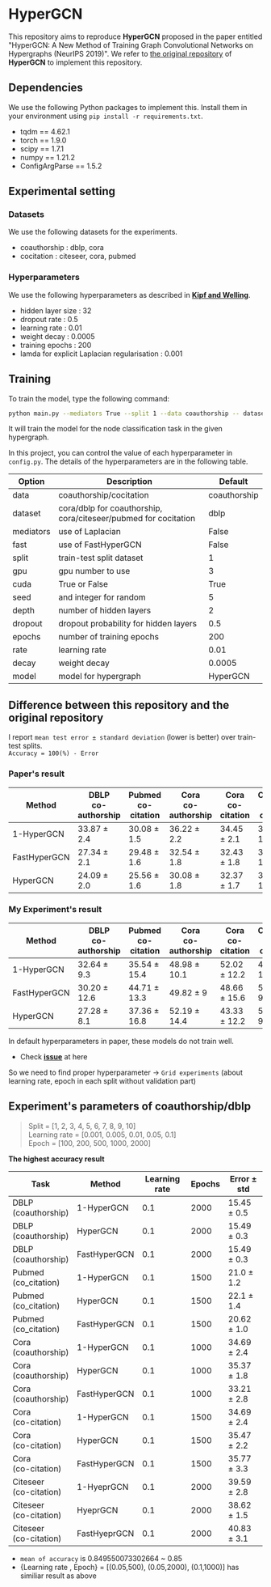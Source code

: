 # HyperGCN
This repository aims to reproduce **HyperGCN** proposed in the paper entitled "HyperGCN: A New Method of Training Graph Convolutional Networks on Hypergraphs (NeurIPS 2019)". 
 We refer to [the original repository](https://github.com/malllabiisc/HyperGCN) of **HyperGCN** to implement this repository. 

## Dependencies
 We use the following Python packages to implement this. Install them in your environment using `pip install -r requirements.txt`. 

 * tqdm == 4.62.1  
 * torch == 1.9.0  
 * scipy == 1.7.1  
 * numpy == 1.21.2  
 * ConfigArgParse == 1.5.2  

 ## Experimental setting

 ### Datasets
 We use the following datasets for the experiments. 
 * coauthorship : dblp, cora  
 * cocitation : citeseer, cora, pubmed

 ### Hyperparameters
 We use the following hyperparameters as described in **[Kipf and Welling](https://github.com/tkipf/gcn)**. 
 * hidden layer size : 32  
 * dropout rate : 0.5  
 * learning rate : 0.01  
 * weight decay : 0.0005  
 * training epochs : 200  
 * lamda for explicit Laplacian regularisation : 0.001    

## Training
To train the model, type the following command: 
 ```bash
 python main.py --mediators True --split 1 --data coauthorship -- dataset dblp
 ```

 It will train the model for the node classification task in the given hypergraph. 

 In this project, you can control the value of each hyperparameter in `config.py`. 
 The details of the hyperparameters are in the following table.

 Option | Description | Default
 ------- | ---------- | --------
 data | coauthorship/cocitation | coauthorship
 dataset | cora/dblp for coauthorship, cora/citeseer/pubmed for cocitation | dblp
 mediators | use of Laplacian | False
 fast | use of FastHyperGCN | False
 split | train-test split dataset | 1
 gpu | gpu number to use | 3
 cuda | True or False | True
 seed | and integer for random | 5
 depth | number of hidden layers | 2
 dropout | dropout probability for hidden layers | 0.5
 epochs | number of training epochs | 200
 rate | learning rate | 0.01
 decay | weight decay | 0.0005
 model | model for hypergraph | HyperGCN

## Difference between this repository and the original repository

I report `mean test error ± standard deviation` (lower is better) over train-test splits.  
`Accuracy = 100(%) - Error`

### Paper's result

 | Method | DBLP <br> co-authorship | Pubmed <br> co-citation | Cora <br> co-authorship | Cora <br> co-citation | Citeseer <br> co-citation
 ------- | ------ | ---- | ---- | ----- |------
 1-HyperGCN | 33.87 ± 2.4 | 30.08 ± 1.5 | 36.22 ± 2.2 | 34.45 ± 2.1 | 38.87 ± 1.9
 FastHyperGCN | 27.34 ± 2.1| 29.48 ± 1.6 | 32.54 ± 1.8 | 32.43 ± 1.8 | 37.42 ± 1.7
 HyperGCN | 24.09 ± 2.0 | 25.56 ± 1.6 | 30.08 ± 1.8 | 32.37 ± 1.7 | 37.35 ± 1.6

### My Experiment's result

| Method | DBLP <br> co-authorship | Pubmed <br> co-citation | Cora <br> co-authorship | Cora <br> co-citation | Citeseer <br> co-citation
 ------- | ------ | ---- | ---- | ----- |------
 1-HyperGCN | 32.64 ± 9.3 | 35.54 ± 15.4 | 48.98 ± 10.1 | 52.02 ± 12.2 | 44.65 ± 10.2
 FastHyperGCN | 30.20 ± 12.6| 44.71 ± 13.3 | 49.82 ± 9 | 48.66 ± 15.6 | 50.11 ± 9.8
 HyperGCN | 27.28 ± 8.1 | 37.36 ± 16.8 | 52.19 ± 14.4 | 43.33 ± 12.2 | 51.77 ± 9.1

In default hyperparameters in paper, these models do not train well.  
- Check **[issue](https://github.com/malllabiisc/HyperGCN/issues/1)** at here

So we need to find proper hyperparameter -> `Grid experiments` (about learning rate, epoch in each split without validation part)

## Experiment's parameters of coauthorship/dblp

> Split = [1, 2, 3, 4, 5, 6, 7, 8, 9, 10]  
> Learning rate = [0.001, 0.005, 0.01, 0.05, 0.1]  
> Epoch = [100, 200, 500, 1000, 2000]  

**The highest accuracy result**


  Task | Method | Learning rate | Epochs | Error ± std
 ----- | ------ | ------ | ------- | -------
 DBLP <br> (coauthorship) | 1-HyperGCN | 0.1 | 2000 | 15.45 ± 0.5
 DBLP <br> (coauthorship) | HyperGCN | 0.1 | 2000 | 15.49 ± 0.3
 DBLP <br> (coauthorship) | FastHyperGCN | 0.1 | 2000 | 15.49 ± 0.3
 Pubmed <br> (co_citation) | 1-HyperGCN | 0.1 | 1500 |21.0 ± 1.2
 Pubmed <br> (co_citation) | HyperGCN | 0.1 | 1500 |22.1 ± 1.4
 Pubmed <br> (co_citation) | FastHyperGCN | 0.1 | 1500 |20.62 ± 1.0
 Cora <br> (coauthorship) | 1-HyperGCN | 0.1 | 1000| 34.69 ± 2.4
 Cora <br> (coauthorship) | HyperGCN | 0.1 | 1000| 35.37 ± 1.8
 Cora <br> (coauthorship) | FastHyperGCN | 0.1 | 1000| 33.21 ± 2.8
 Cora <br> (co-citation) | 1-HyperGCN | 0.1 | 1500 | 34.69 ± 2.4
 Cora <br> (co-citation) | HyperGCN | 0.1 | 1500 | 35.47 ± 2.2
 Cora <br> (co-citation) | FastHyperGCN | 0.1 | 1500 | 35.77 ± 3.3
 Citeseer <br> (co-citation) | 1-HyeprGCN | 0.1 | 2000 | 39.59 ± 2.8
 Citeseer <br> (co-citation) | HyeprGCN | 0.1 | 2000 | 38.62 ± 1.5
 Citeseer <br> (co-citation) | FastHyeprGCN | 0.1 | 2000 | 40.83 ± 3.1

- `mean of accuracy` is 0.849550073302664 ~ 0.85  
- {Learning rate , Epoch} = [(0.05,500), (0.05,2000), (0.1,1000)] has similiar result as above
